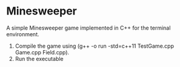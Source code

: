 # Minesweeper
A simple Minesweeper game implemented in C++ for the terminal environment.

1. Compile the game using (g++ -o run -std=c++11 TestGame.cpp Game.cpp Field.cpp).
2. Run the executable
